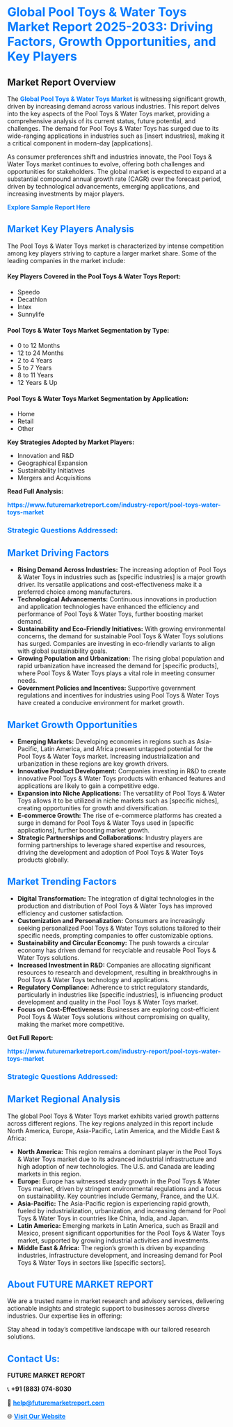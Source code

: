 <h1 style="color: #007BFF;">Global Pool Toys & Water Toys Market Report 2025-2033: Driving Factors, Growth Opportunities, and Key Players</h1>

<section id="overview">
<h2>Market Report Overview</h2>
<p>The <a href="https://www.futuremarketreport.com/industry-report/pool-toys-water-toys-market" style="color: #007BFF; text-decoration: none;"><strong>Global Pool Toys & Water Toys Market</strong></a> is witnessing significant growth, driven by increasing demand across various industries. This report delves into the key aspects of the Pool Toys & Water Toys market, providing a comprehensive analysis of its current status, future potential, and challenges. The demand for Pool Toys & Water Toys has surged due to its wide-ranging applications in industries such as [insert industries], making it a critical component in modern-day [applications].</p>
<p>As consumer preferences shift and industries innovate, the Pool Toys & Water Toys market continues to evolve, offering both challenges and opportunities for stakeholders. The global market is expected to expand at a substantial compound annual growth rate (CAGR) over the forecast period, driven by technological advancements, emerging applications, and increasing investments by major players.</p>
</section>

<section id="overview">
<p><a href="https://www.futuremarketreport.com/request-sample/reportId=83395" style="color: #007BFF; text-decoration: none;"><strong>Explore Sample Report Here</strong></a></p>
</section>

<section id="key-players">
<h2 style="color: #007BFF;">Market Key Players Analysis</h2>
<p>The Pool Toys & Water Toys market is characterized by intense competition among key players striving to capture a larger market share. Some of the leading companies in the market include:</p>
<h4>Key Players Covered in the Pool Toys & Water Toys Report:</h4>
<ul><li>Speedo</li><li>Decathlon</li><li>Intex</li><li>Sunnylife</li></ul>
<h4>Pool Toys & Water Toys Market Segmentation by Type:</h4>
<ul><li>0 to 12 Months</li><li>12 to 24 Months</li><li>2 to 4 Years</li><li>5 to 7 Years</li><li>8 to 11 Years</li><li>12 Years &amp; Up</li></ul>

<h4>Pool Toys & Water Toys Market Segmentation by Application:</h4>
<ul><li>Home</li><li>Retail</li><li>Other</li></ul>
<p><strong>Key Strategies Adopted by Market Players:</strong></p>
<ul>
<li>Innovation and R&D</li>
<li>Geographical Expansion</li>
<li>Sustainability Initiatives</li>
<li>Mergers and Acquisitions</li>
</ul>
</section>

<section>
<p><strong>Read Full Analysis: </strong></p><a href="https://www.futuremarketreport.com/industry-report/pool-toys-water-toys-market" style="color: #007BFF; text-decoration: none;"><strong>https://www.futuremarketreport.com/industry-report/pool-toys-water-toys-market</strong></a>
<h3 style="color: #007BFF;">Strategic Questions Addressed:</h3>
</section>

<section id="driving-factors">
<h2 style="color: #007BFF;">Market Driving Factors</h2>
<ul>
<li><strong>Rising Demand Across Industries:</strong> The increasing adoption of Pool Toys & Water Toys in industries such as [specific industries] is a major growth driver. Its versatile applications and cost-effectiveness make it a preferred choice among manufacturers.</li>
<li><strong>Technological Advancements:</strong> Continuous innovations in production and application technologies have enhanced the efficiency and performance of Pool Toys & Water Toys, further boosting market demand.</li>
<li><strong>Sustainability and Eco-Friendly Initiatives:</strong> With growing environmental concerns, the demand for sustainable Pool Toys & Water Toys solutions has surged. Companies are investing in eco-friendly variants to align with global sustainability goals.</li>
<li><strong>Growing Population and Urbanization:</strong> The rising global population and rapid urbanization have increased the demand for [specific products], where Pool Toys & Water Toys plays a vital role in meeting consumer needs.</li>
<li><strong>Government Policies and Incentives:</strong> Supportive government regulations and incentives for industries using Pool Toys & Water Toys have created a conducive environment for market growth.</li>
</ul>
</section>

<section id="growth-opportunities">
<h2 style="color: #007BFF;">Market Growth Opportunities</h2>
<ul>
<li><strong>Emerging Markets:</strong> Developing economies in regions such as Asia-Pacific, Latin America, and Africa present untapped potential for the Pool Toys & Water Toys market. Increasing industrialization and urbanization in these regions are key growth drivers.</li>
<li><strong>Innovative Product Development:</strong> Companies investing in R&D to create innovative Pool Toys & Water Toys products with enhanced features and applications are likely to gain a competitive edge.</li>
<li><strong>Expansion into Niche Applications:</strong> The versatility of Pool Toys & Water Toys allows it to be utilized in niche markets such as [specific niches], creating opportunities for growth and diversification.</li>
<li><strong>E-commerce Growth:</strong> The rise of e-commerce platforms has created a surge in demand for Pool Toys & Water Toys used in [specific applications], further boosting market growth.</li>
<li><strong>Strategic Partnerships and Collaborations:</strong> Industry players are forming partnerships to leverage shared expertise and resources, driving the development and adoption of Pool Toys & Water Toys products globally.</li>
</ul>
</section>

<section id="trending-factors">
<h2 style="color: #007BFF;">Market Trending Factors</h2>
<ul>
<li><strong>Digital Transformation:</strong> The integration of digital technologies in the production and distribution of Pool Toys & Water Toys has improved efficiency and customer satisfaction.</li>
<li><strong>Customization and Personalization:</strong> Consumers are increasingly seeking personalized Pool Toys & Water Toys solutions tailored to their specific needs, prompting companies to offer customizable options.</li>
<li><strong>Sustainability and Circular Economy:</strong> The push towards a circular economy has driven demand for recyclable and reusable Pool Toys & Water Toys solutions.</li>
<li><strong>Increased Investment in R&D:</strong> Companies are allocating significant resources to research and development, resulting in breakthroughs in Pool Toys & Water Toys technology and applications.</li>
<li><strong>Regulatory Compliance:</strong> Adherence to strict regulatory standards, particularly in industries like [specific industries], is influencing product development and quality in the Pool Toys & Water Toys market.</li>
<li><strong>Focus on Cost-Effectiveness:</strong> Businesses are exploring cost-efficient Pool Toys & Water Toys solutions without compromising on quality, making the market more competitive.</li>
</ul>
</section>

<section>
<p><strong>Get Full Report: </strong></p><a href="https://www.futuremarketreport.com/industry-report/pool-toys-water-toys-market" style="color: #007BFF; text-decoration: none;"><strong>https://www.futuremarketreport.com/industry-report/pool-toys-water-toys-market</strong></a>
<h3 style="color: #007BFF;">Strategic Questions Addressed:</h3>
</section>


<section id="regional-analysis">
<h2 style="color: #007BFF;">Market Regional Analysis</h2>
<p>The global Pool Toys & Water Toys market exhibits varied growth patterns across different regions. The key regions analyzed in this report include North America, Europe, Asia-Pacific, Latin America, and the Middle East & Africa:</p>
<ul>
<li><strong>North America:</strong> This region remains a dominant player in the Pool Toys & Water Toys market due to its advanced industrial infrastructure and high adoption of new technologies. The U.S. and Canada are leading markets in this region.</li>
<li><strong>Europe:</strong> Europe has witnessed steady growth in the Pool Toys & Water Toys market, driven by stringent environmental regulations and a focus on sustainability. Key countries include Germany, France, and the U.K.</li>
<li><strong>Asia-Pacific:</strong> The Asia-Pacific region is experiencing rapid growth, fueled by industrialization, urbanization, and increasing demand for Pool Toys & Water Toys in countries like China, India, and Japan.</li>
<li><strong>Latin America:</strong> Emerging markets in Latin America, such as Brazil and Mexico, present significant opportunities for the Pool Toys & Water Toys market, supported by growing industrial activities and investments.</li>
<li><strong>Middle East & Africa:</strong> The region’s growth is driven by expanding industries, infrastructure development, and increasing demand for Pool Toys & Water Toys in sectors like [specific sectors].</li>
</ul>
</section>

<footer>
<h2 style="color: #007BFF;">About FUTURE MARKET REPORT</h2>
<p>We are a trusted name in market research and advisory services, delivering actionable insights and strategic support to businesses across diverse industries. Our expertise lies in offering:</p>

<p>Stay ahead in today’s competitive landscape with our tailored research solutions.</p>

<h2 style="color: #007BFF;">Contact Us:</h2>
<p><strong>FUTURE MARKET REPORT</strong></p>
<p>📞 <strong>+91 (883) 074-8030</strong></p>
<p>📧 <strong><a href="mailto:help@futuremarketreport.com" style="color: #007BFF;">help@futuremarketreport.com</a></strong></p>
<p>🌐 <strong><a href="https://www.futuremarketreport.com/" style="color: #007BFF;">Visit Our Website</a></strong></p>
</footer>
